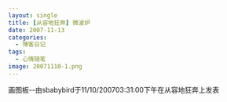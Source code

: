 ```yaml
---
layout: single
title: [从容地狂奔] 微波炉
date: 2007-11-13
categories:
  - 博客日记
tags:
  - 心情随笔
image: 20071110-1.png
---
```


画图板--由sbabybird于11/10/200703&#58;31&#58;00下午在从容地狂奔上发表
